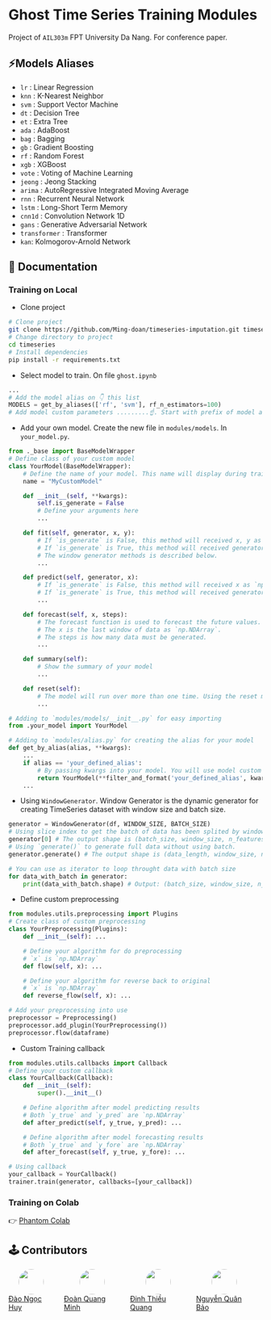# Ghost Time Series Training Modules

Project of `AIL303m` FPT University Da Nang. For conference paper.

## ⚡Models Aliases

- `lr` : Linear Regression
- `knn` : K-Nearest Neighbor
- `svm` : Support Vector Machine
- `dt` : Decision Tree
- `et` : Extra Tree
- `ada` : AdaBoost
- `bag` : Bagging
- `gb` : Gradient Boosting
- `rf` : Random Forest
- `xgb` : XGBoost
- `vote` : Voting of Machine Learning
- `jeong` : Jeong Stacking
- `arima` : AutoRegressive Integrated Moving Average
- `rnn` : Recurrent Neural Network
- `lstm` : Long-Short Term Memory
- `cnn1d` : Convolution Network 1D
- `gans` : Generative Adversarial Network
- `transformer` : Transformer
- `kan`: Kolmogorov-Arnold Network

## 📖 Documentation

### Training on Local

- Clone project

```bash
# Clone project
git clone https://github.com/Ming-doan/timeseries-imputation.git timeseries
# Change directory to project
cd timeseries
# Install dependencies
pip install -r requirements.txt
```

- Select model to train. On file `ghost.ipynb`

```py
...
# Add the model alias on 👇 this list
MODELS = get_by_aliases(['rf', 'svm'], rf_n_estimators=100)
# Add model custom parameters .........☝️. Start with prefix of model alias.
```

- Add your own model. Create the new file in `modules/models`. In `your_model.py`.

```py
from ._base import BaseModelWrapper
# Define class of your custom model
class YourModel(BaseModelWrapper):
    # Define the name of your model. This name will display during training or plotting results.
    name = "MyCustomModel"

    def __init__(self, **kwargs):
        self.is_generate = False
        # Define your arguments here
        ...

    def fit(self, generator, x, y):
        # If `is_generate` is False, this method will received x, y as `np.NDArray`.
        # If `is_generate` is True, this method will received generator as `WindowGenerator`.
        # The window generator methods is described below.
        ...

    def predict(self, generator, x):
        # If `is_generate` is False, this method will received x as `np.NDArray`.
        # If `is_generate` is True, this method will received generator as `WindowGenerator`.
        ...

    def forecast(self, x, steps):
        # The forecast function is used to forecast the future values.
        # The x is the last window of data as `np.NDArray`.
        # The steps is how many data must be generated.
        ...

    def summary(self):
        # Show the summary of your model
        ...

    def reset(self):
        # The model will run over more than one time. Using the reset method to reset the parameters of your model for the new dataset.
        ...
```

```py
# Adding to `modules/models/__init__.py` for easy importing
from .your_model import YourModel

# Adding to `modules/alias.py` for creating the alias for your model
def get_by_alias(alias, **kwargs):
    ...
    if alias == 'your_defined_alias':
        # By passing kwargs into your model. You will use model custom paramerter on above.
        return YourModel(**filter_and_format('your_defined_alias', kwargs))
    ...
```

- Using `WindowGenerator`. Window Generator is the dynamic generator for creating TimeSeries dataset with window size and batch size.

```py
generator = WindowGenerator(df, WINDOW_SIZE, BATCH_SIZE)
# Using slice index to get the batch of data has been splited by window.
generator[0] # The output shape is (batch_size, window_size, n_features)
# Using `generate()` to generate full data without using batch.
generator.generate() # The output shape is (data_length, window_size, n_features)
```

```py
# You can use as iterator to loop throught data with batch size
for data_with_batch in generator:
    print(data_with_batch.shape) # Output: (batch_size, window_size, n_features)
```

- Define custom preprocessing

```py
from modules.utils.preprocessing import Plugins
# Create class of custom preprocessing
class YourPreprocessing(Plugins):
    def __init__(self): ...

    # Define your algorithm for do preprocessing
    # `x` is `np.NDArray`
    def flow(self, x): ...

    # Define your algorithm for reverse back to original
    # `x` is `np.NDArray`
    def reverse_flow(self, x): ...
```

```py
# Add your preprocessing into use
preprocessor = Preprocessing()
preprocessor.add_plugin(YourPreprocessing())
preprocessor.flow(dataframe)
```

- Custom Training callback

```py
from modules.utils.callbacks import Callback
# Define your custom callback
class YourCallback(Callback):
    def __init__(self):
        super().__init__()

    # Define algorithm after model predicting results
    # Both `y_true` and `y_pred` are `np.NDArray`
    def after_predict(self, y_true, y_pred): ...

    # Define algorithm after model forecasting results
    # Both `y_true` and `y_fore` are `np.NDArray`
    def after_forecast(self, y_true, y_fore): ...
```

```py
# Using callback
your_callback = YourCallback()
trainer.train(generator, callbacks=[your_callback])
```

### Training on Colab

👉 [Phantom Colab](https://colab.research.google.com/drive/1hokWxs8VnsdT_CMmTas-qHiO9KuARAVx?usp=sharing)

## 🕹️ Contributors

<div style="display: flex;">
<a href="https://www.facebook.com/tony2802.D" style="display:flex;flex-direction:column;align-items:center;margin-right:20px"><img src="https://scontent.fsgn2-7.fna.fbcdn.net/v/t39.30808-6/344377948_775593660613596_1216234811214449721_n.jpg?_nc_cat=109&ccb=1-7&_nc_sid=5f2048&_nc_ohc=oFEidQ80HdEAX8RZz7j&_nc_ht=scontent.fsgn2-7.fna&oh=00_AfAVCgJwlxQs1AYI0t4fYGGvwP3N1rQL06vBJ26aHpvoDw&oe=653DBD8E" style="border-radius: 50%; width:50px"/>Đào Ngọc Huy</a>
<a href="https://www.facebook.com/ming.doan/" style="display:flex;flex-direction:column;align-items:center;margin-right:20px"><img src="https://scontent.fsgn2-3.fna.fbcdn.net/v/t39.30808-6/394525696_1124443801865486_8739919297837929580_n.jpg?_nc_cat=107&ccb=1-7&_nc_sid=5f2048&_nc_ohc=h4ImwNoefIYAX9-DM-K&_nc_ht=scontent.fsgn2-3.fna&oh=00_AfA14s5v0VBvrVYxB_5scKkPcLOVzIZGdV5uGbvfy0V1Kw&oe=653E6599" style="border-radius: 50%; width:50px"/>Đoàn Quang Minh</a>
<a href="https://www.facebook.com/quang.dinh.90813236" style="display:flex;flex-direction:column;align-items:center;margin-right:20px"><img src="https://scontent.fsgn2-4.fna.fbcdn.net/v/t39.30808-6/290879595_1475124582919075_7632900938360005513_n.jpg?_nc_cat=101&ccb=1-7&_nc_sid=5f2048&_nc_ohc=RQbiD4jXOvkAX9c3ml4&_nc_ht=scontent.fsgn2-4.fna&oh=00_AfDvCjxb3QqlknIT6a2aKtPskKZIJo4X5zyZZtw1Ip-3RQ&oe=653EA896" style="border-radius: 50%; width:50px"/>Đinh Thiều Quang</a>
<a href="https://www.facebook.com/profile.php?id=100037350121063" style="display:flex;flex-direction:column;align-items:center;margin-right:20px"><img src="https://scontent.fsgn2-4.fna.fbcdn.net/v/t39.30808-6/325673426_907218923604608_154990822737406390_n.jpg?_nc_cat=101&ccb=1-7&_nc_sid=5f2048&_nc_ohc=0Wuogv9WZnEAX-jQ9VW&_nc_ht=scontent.fsgn2-4.fna&oh=00_AfCQeso1galiGrrMq2OBr5EGKSyGYXs283m3d81ZE3In1Q&oe=653DEDE5" style="border-radius: 50%; width:50px"/>
Nguyễn Quân Bảo</a>
</div>
